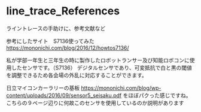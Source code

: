 # line_trace_References
ライントレースの手助けに、参考文献など

参考にしたサイト　S7136使ってみた
https://mononichi.com/blog/2016/12/howtos7136/

私が学部一年生と三年生の時に製作したロボットランサー及び知能ロボコンに使用したセンサです。（S7136）
デジタルセンサであり、可変抵抗で白と黒の閾値を調整できるため各会場の外乱に対応することができます。

日立マイコンカーラリーの基板
https://mononichi.com/blog/wp-content/uploads/2016/09/sensor5_seisaku.pdf
をほぼパクった感じですね。こちらの９ページ辺りに何故このセンサを使用しているのか説明があります
